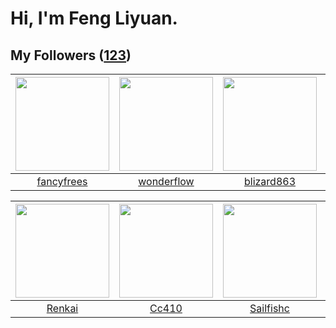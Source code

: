 # Hi, I'm Feng Liyuan.

## My Followers ([123](https://github.com/SunRunAway?tab=followers))

| <img src="https://avatars.githubusercontent.com/u/3293915?v=4" width="150" height="150" /> | <img src="https://avatars.githubusercontent.com/u/2173670?v=4" width="150" height="150" /> | <img src="https://avatars.githubusercontent.com/u/4812302?v=4" width="150" height="150" /> | <img src="https://avatars.githubusercontent.com/u/4281540?v=4" width="150" height="150" /> |
| :----------------------------------------------------------------------------------------: | :----------------------------------------------------------------------------------------: | :----------------------------------------------------------------------------------------: | :----------------------------------------------------------------------------------------: |
|                         [fancyfrees](https://github.com/fancyfrees)                        |                         [wonderflow](https://github.com/wonderflow)                        |                         [blizard863](https://github.com/blizard863)                        |                           [chchannn](https://github.com/chchannn)                          |

| <img src="https://avatars.githubusercontent.com/u/3381789?v=4" width="150" height="150" /> | <img src="https://avatars.githubusercontent.com/u/37112567?v=4" width="150" height="150" /> | <img src="https://avatars.githubusercontent.com/u/13750989?v=4" width="150" height="150" /> | <img src="https://avatars.githubusercontent.com/u/20725525?v=4" width="150" height="150" /> |
| :----------------------------------------------------------------------------------------: | :-----------------------------------------------------------------------------------------: | :-----------------------------------------------------------------------------------------: | :-----------------------------------------------------------------------------------------: |
|                             [Renkai](https://github.com/Renkai)                            |                              [Cc410](https://github.com/Cc410)                              |                          [Sailfishc](https://github.com/Sailfishc)                          |                            [rain298](https://github.com/rain298)                            |